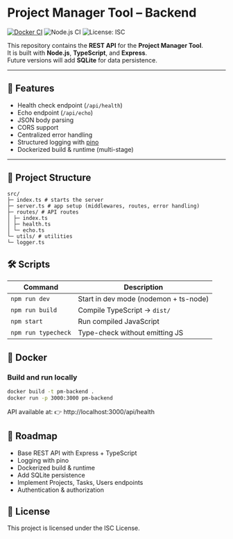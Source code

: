 # Project Manager Tool – Backend

[![Docker CI](https://github.com/lostmart/PMT-rest-NodeJs/actions/workflows/docker-ci.yml/badge.svg)](https://github.com/lostmart/rest-api-nodeJs/actions/workflows/docker-ci.yml)
![Node.js CI](https://img.shields.io/badge/node-20.x-green)
![License: ISC](https://img.shields.io/badge/license-ISC-blue.svg)

This repository contains the **REST API** for the **Project Manager Tool**.  
It is built with **Node.js**, **TypeScript**, and **Express**.  
Future versions will add **SQLite** for data persistence.

---

## 🚀 Features

- Health check endpoint (`/api/health`)
- Echo endpoint (`/api/echo`)
- JSON body parsing
- CORS support
- Centralized error handling
- Structured logging with [pino](https://github.com/pinojs/pino)
- Dockerized build & runtime (multi-stage)

---

## 📂 Project Structure

```
src/
├─ index.ts # starts the server
├─ server.ts # app setup (middlewares, routes, error handling)
├─ routes/ # API routes
│ ├─ index.ts
│ ├─ health.ts
│ └─ echo.ts
└─ utils/ # utilities
└─ logger.ts
```

## 🛠️ Scripts

| Command             | Description                           |
| ------------------- | ------------------------------------- |
| `npm run dev`       | Start in dev mode (nodemon + ts-node) |
| `npm run build`     | Compile TypeScript → `dist/`          |
| `npm start`         | Run compiled JavaScript               |
| `npm run typecheck` | Type-check without emitting JS        |

## 🐳 Docker

### Build and run locally

```bash
docker build -t pm-backend .
docker run -p 3000:3000 pm-backend
```

API available at:
👉 http://localhost:3000/api/health

## 📌 Roadmap

- Base REST API with Express + TypeScript
- Logging with pino
- Dockerized build & runtime
- Add SQLite persistence
- Implement Projects, Tasks, Users endpoints
- Authentication & authorization

## 📜 License

This project is licensed under the ISC License.
